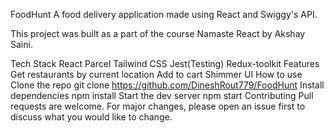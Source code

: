 FoodHunt
A food delivery application made using React and Swiggy's API.

This project was built as a part of the course Namaste React by Akshay Saini.

Tech Stack
React
Parcel
Tailwind CSS
Jest(Testing)
Redux-toolkit
Features
Get restaurants by current location
Add to cart
Shimmer UI
How to use
Clone the repo
git clone https://github.com/DineshRout779/FoodHunt
Install dependencies
npm install
Start the dev server
npm start
Contributing
Pull requests are welcome. For major changes, please open an issue first to discuss what you would like to change.



